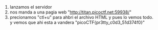 1. lanzamos el servidor
2. nos manda a una pagia web "http://titan.picoctf.net:59938/"
3. precionamos "ctl+u" para ahbri el archivo HTML y pues lo vemos todo.
    y vemos que ahi esta a vandera "picoCTF{pr3tty_c0d3_51d374f0}"